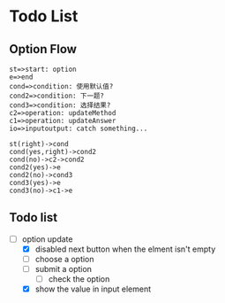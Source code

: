 # Todo List

## Option Flow

```flow
st=>start: option
e=>end
cond=>condition: 使用默认值?
cond2=>condition: 下一题?
cond3=>condition: 选择结果?
c2=>operation: updateMethod
c1=>operation: updateAnswer
io=>inputoutput: catch something...

st(right)->cond
cond(yes,right)->cond2
cond(no)->c2->cond2
cond2(yes)->e
cond2(no)->cond3
cond3(yes)->e
cond3(no)->c1->e
```

## Todo list

- [ ] option update
  - [x] disabled next button when the elment isn't empty
  - [ ] choose a option
  - [ ] submit a option
    - [ ] check the option
  - [x] show the value in input element